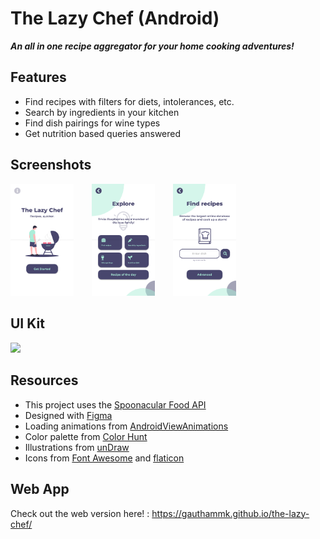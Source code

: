 # The Lazy Chef (Android)

**_An all in one recipe aggregator for your home cooking adventures!_**

## Features

- Find recipes with filters for diets, intolerances, etc.
- Search by ingredients in your kitchen
- Find dish pairings for wine types
- Get nutrition based queries answered

## Screenshots

<p align="start">
  <img src="Screenshot_1.png" width="20%" style="margin-right: 5%;">
  <img src="Screenshot_2.png" width="20%" style="margin-right: 5%;">
  <img src="Screenshot_3.png" width="20%">
</p>

## UI Kit

<p align="start">
  <img src="UI_Kit.png" width="20%" style="margin-right: 5%;">
</p>

## Resources

- This project uses the [Spoonacular Food API](https://spoonacular.com/food-api)
- Designed with [Figma](https://figma.com)
- Loading animations from [AndroidViewAnimations](https://github.com/daimajia/AndroidViewAnimations)
- Color palette from [Color Hunt](https://colorhunt.co)
- Illustrations from [unDraw](https://undraw.co)
- Icons from [Font Awesome](https://fontawesome.com) and [flaticon](https://www.flaticon.com)

## Web App

Check out the web version here! : https://gauthammk.github.io/the-lazy-chef/
